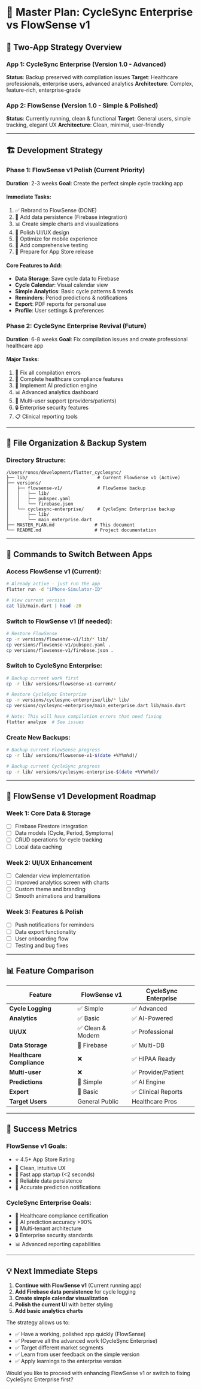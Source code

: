 # 🎯 **Master Plan: CycleSync Enterprise vs FlowSense v1**

## 📱 **Two-App Strategy Overview**

### **App 1: CycleSync Enterprise** (Version 1.0 - Advanced)
**Status**: Backup preserved with compilation issues
**Target**: Healthcare professionals, enterprise users, advanced analytics
**Architecture**: Complex, feature-rich, enterprise-grade

### **App 2: FlowSense** (Version 1.0 - Simple & Polished)
**Status**: Currently running, clean & functional
**Target**: General users, simple tracking, elegant UX
**Architecture**: Clean, minimal, user-friendly

---

## 🏗️ **Development Strategy**

### **Phase 1: FlowSense v1 Polish (Current Priority)**
**Duration**: 2-3 weeks
**Goal**: Create the perfect simple cycle tracking app

#### **Immediate Tasks:**
1. ✅ Rebrand to FlowSense (DONE)
2. 🔄 Add data persistence (Firebase integration)
3. 📊 Create simple charts and visualizations
4. 🎨 Polish UI/UX design
5. 📱 Optimize for mobile experience
6. 🧪 Add comprehensive testing
7. 🚀 Prepare for App Store release

#### **Core Features to Add:**
- **Data Storage**: Save cycle data to Firebase
- **Cycle Calendar**: Visual calendar view
- **Simple Analytics**: Basic cycle patterns & trends
- **Reminders**: Period predictions & notifications
- **Export**: PDF reports for personal use
- **Profile**: User settings & preferences

### **Phase 2: CycleSync Enterprise Revival (Future)**
**Duration**: 6-8 weeks
**Goal**: Fix compilation issues and create professional healthcare app

#### **Major Tasks:**
1. 🔧 Fix all compilation errors
2. 🏥 Complete healthcare compliance features
3. 🤖 Implement AI prediction engine
4. 📊 Advanced analytics dashboard
5. 👥 Multi-user support (providers/patients)
6. 🔒 Enterprise security features
7. 📋 Clinical reporting tools

---

## 📁 **File Organization & Backup System**

### **Directory Structure:**
```
/Users/ronos/development/flutter_cyclesync/
├── lib/                          # Current FlowSense v1 (Active)
├── versions/
│   ├── flowsense-v1/             # FlowSense backup
│   │   ├── lib/
│   │   ├── pubspec.yaml
│   │   └── firebase.json
│   └── cyclesync-enterprise/     # CycleSync Enterprise backup
│       ├── lib/
│       └── main_enterprise.dart
├── MASTER_PLAN.md               # This document
└── README.md                    # Project documentation
```

---

## 🔄 **Commands to Switch Between Apps**

### **Access FlowSense v1 (Current):**
```bash
# Already active - just run the app
flutter run -d "iPhone-Simulator-ID"

# View current version
cat lib/main.dart | head -20
```

### **Switch to FlowSense v1 (if needed):**
```bash
# Restore FlowSense
cp -r versions/flowsense-v1/lib/* lib/
cp versions/flowsense-v1/pubspec.yaml .
cp versions/flowsense-v1/firebase.json .
```

### **Switch to CycleSync Enterprise:**
```bash
# Backup current work first
cp -r lib/ versions/flowsense-v1-current/

# Restore CycleSync Enterprise
cp -r versions/cyclesync-enterprise/lib/* lib/
cp versions/cyclesync-enterprise/main_enterprise.dart lib/main.dart

# Note: This will have compilation errors that need fixing
flutter analyze  # See issues
```

### **Create New Backups:**
```bash
# Backup current FlowSense progress
cp -r lib/ versions/flowsense-v1-$(date +%Y%m%d)/

# Backup current CycleSync progress  
cp -r lib/ versions/cyclesync-enterprise-$(date +%Y%m%d)/
```

---

## 🚀 **FlowSense v1 Development Roadmap**

### **Week 1: Core Data & Storage**
- [ ] Firebase Firestore integration
- [ ] Data models (Cycle, Period, Symptoms)
- [ ] CRUD operations for cycle tracking
- [ ] Local data caching

### **Week 2: UI/UX Enhancement**
- [ ] Calendar view implementation
- [ ] Improved analytics screen with charts
- [ ] Custom theme and branding
- [ ] Smooth animations and transitions

### **Week 3: Features & Polish**
- [ ] Push notifications for reminders
- [ ] Data export functionality
- [ ] User onboarding flow
- [ ] Testing and bug fixes

---

## 📊 **Feature Comparison**

| Feature | FlowSense v1 | CycleSync Enterprise |
|---------|--------------|---------------------|
| **Cycle Logging** | ✅ Simple | ✅ Advanced |
| **Analytics** | ✅ Basic | ✅ AI-Powered |
| **UI/UX** | ✅ Clean & Modern | ✅ Professional |
| **Data Storage** | 🔄 Firebase | ✅ Multi-DB |
| **Healthcare Compliance** | ❌ | ✅ HIPAA Ready |
| **Multi-user** | ❌ | ✅ Provider/Patient |
| **Predictions** | 🔄 Simple | ✅ AI Engine |
| **Export** | 🔄 Basic | ✅ Clinical Reports |
| **Target Users** | General Public | Healthcare Pros |

---

## 🎯 **Success Metrics**

### **FlowSense v1 Goals:**
- ⭐ 4.5+ App Store Rating
- 📱 Clean, intuitive UX
- 🚀 Fast app startup (<2 seconds)
- 💾 Reliable data persistence
- 🔔 Accurate prediction notifications

### **CycleSync Enterprise Goals:**
- 🏥 Healthcare compliance certification
- 🤖 AI prediction accuracy >90%
- 👥 Multi-tenant architecture
- 🔒 Enterprise security standards
- 📊 Advanced reporting capabilities

---

## 💡 **Next Immediate Steps**

1. **Continue with FlowSense v1** (Current running app)
2. **Add Firebase data persistence** for cycle logging
3. **Create simple calendar visualization**
4. **Polish the current UI** with better styling
5. **Add basic analytics charts**

The strategy allows us to:
- ✅ Have a working, polished app quickly (FlowSense)
- ✅ Preserve all the advanced work (CycleSync Enterprise)
- ✅ Target different market segments
- ✅ Learn from user feedback on the simple version
- ✅ Apply learnings to the enterprise version

Would you like to proceed with enhancing FlowSense v1 or switch to fixing CycleSync Enterprise first?
